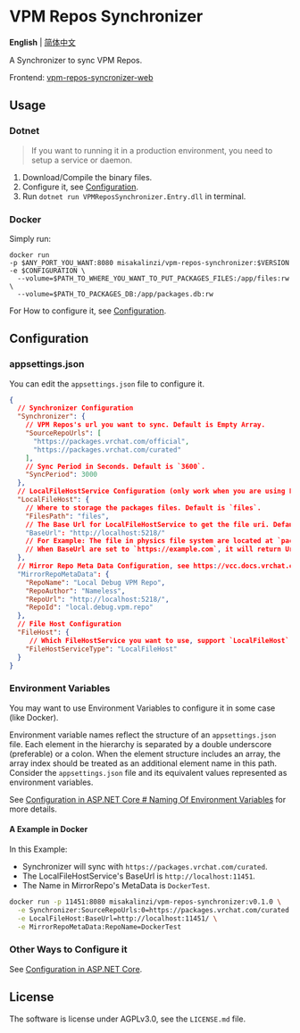 # VPM Repos Synchronizer

**English** | [简体中文](README_ZH.md)

A Synchronizer to sync VPM Repos.

Frontend: [vpm-repos-syncronizer-web](https://github.com/vrcd-community/vpm-repos-syncronizer-web)

## Usage

### Dotnet

> If you want to running it in a production environment, you need to setup a service or daemon.

1. Download/Compile the binary files.
2. Configure it, see [Configuration](#configuration).
3. Run `dotnet run VPMReposSynchronizer.Entry.dll` in terminal.

### Docker

Simply run:

```shell
docker run
-p $ANY_PORT_YOU_WANT:8080 misakalinzi/vpm-repos-synchronizer:$VERSION -e $CONFIGURATION \
  --volume=$PATH_TO_WHERE_YOU_WANT_TO_PUT_PACKAGES_FILES:/app/files:rw \
  --volume=$PATH_TO_PACKAGES_DB:/app/packages.db:rw
```

For How to configure it, see [Configuration](#configuration).

## Configuration

### appsettings.json

You can edit the `appsettings.json` file to configure it.

```json
{
  // Synchronizer Configuration
  "Synchronizer": {
    // VPM Repos's url you want to sync. Default is Empty Array.
    "SourceRepoUrls": [
      "https://packages.vrchat.com/official",
      "https://packages.vrchat.com/curated"
    ],
    // Sync Period in Seconds. Default is `3600`.
    "SyncPeriod": 3000
  },
  // LocalFileHostService Configuration (only work when you are using LocalFileHostService)
  "LocalFileHost": {
    // Where to storage the packages files. Default is `files`.
    "FilesPath": "files",
    // The Base Url for LocalFileHostService to get the file uri. Default is `http://example.com`.
    "BaseUrl": "http://localhost:5218/"
    // For Example: The file in physics file system are located at `package-files/example-file` (The `FilesPath` are set to `package-files`)
    // When BaseUrl are set to `https://example.com`, it will return Url `https://example.com/files/example-file`
  },
  // Mirror Repo Meta Data Configuration, see https://vcc.docs.vrchat.com/vpm/repos for more inhumations.
  "MirrorRepoMetaData": {
    "RepoName": "Local Debug VPM Repo",
    "RepoAuthor": "Nameless",
    "RepoUrl": "http://localhost:5218/",
    "RepoId": "local.debug.vpm.repo"
  },
  // File Host Configuration
  "FileHost": {
     // Which FileHostService you want to use, support `LocalFileHost` and `S3FileHost`. Default is `LocalFileHost`.
    "FileHostServiceType": "LocalFileHost"
  }
}

```

### Environment Variables

You may want to use Environment Variables to configure it in some case (like Docker).

Environment variable names reflect the structure of an `appsettings.json` file. Each element in the hierarchy is separated by a double underscore (preferable) or a colon. When the element structure includes an array, the array index should be treated as an additional element name in this path. Consider the `appsettings.json` file and its equivalent values represented as environment variables.

See [Configuration in ASP.NET Core # Naming Of Environment Variables](https://learn.microsoft.com/aspnet/core/fundamentals/configuration/?view=aspnetcore-8.0#naming-of-environment-variables) for more details.

#### A Example in Docker

In this Example:

- Synchronizer will sync with `https://packages.vrchat.com/curated`.
- The LocalFileHostService's BaseUrl is `http://localhost:11451`.
- The Name in MirrorRepo's MetaData  is `DockerTest`.

```bash
docker run -p 11451:8080 misakalinzi/vpm-repos-synchronizer:v0.1.0 \
  -e Synchronizer:SourceRepoUrls:0=https://packages.vrchat.com/curated \
  -e LocalFileHost:BaseUrl=http://localhost:11451/ \
  -e MirrorRepoMetaData:RepoName=DockerTest
```

### Other Ways to Configure it

See [Configuration in ASP.NET Core](https://learn.microsoft.com/zh-cn/aspnet/core/fundamentals/configuration/?view=aspnetcore-8.0).

## License

The software is license under AGPLv3.0, see the `LICENSE.md` file.
